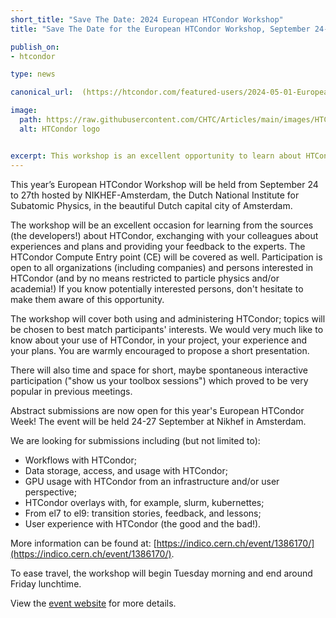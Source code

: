 ```yaml
---
short_title: "Save The Date: 2024 European HTCondor Workshop" 
title: "Save The Date for the European HTCondor Workshop, September 24-27"

publish_on:
- htcondor

type: news

canonical_url:  (https://htcondor.com/featured-users/2024-05-01-European-HTCondor-Week.html)

image:
  path: https://raw.githubusercontent.com/CHTC/Articles/main/images/HTCondor_red_blk_notag.png
  alt: HTCondor logo


excerpt: This workshop is an excellent opportunity to learn about HTCondor in the beautiful Amsterdam.
---
```



This year’s European HTCondor Workshop will be held from September 24 to 27th hosted by NIKHEF-Amsterdam, the Dutch 
National Institute for Subatomic Physics, in the beautiful Dutch capital city of Amsterdam.

The workshop will be an excellent occasion for learning from the sources (the developers!) about HTCondor, exchanging 
with your colleagues about experiences and plans and providing your feedback to the experts. The HTCondor Compute Entry 
point (CE) will be covered as well. Participation is open to all organizations (including companies) and persons interested
in HTCondor (and by no means restricted to particle physics and/or academia!) If you know potentially interested persons, 
don't hesitate to make them aware of this opportunity.

The workshop will cover both using and administering HTCondor; topics will be chosen to best match participants' interests. 
We would very much like to know about your use of HTCondor, in your project, your experience and your plans. You are warmly
encouraged to propose a short presentation.

There will also time and space for short, maybe spontaneous interactive participation ("show us your toolbox sessions") 
which proved to be very popular in previous meetings. 

Abstract submissions are now open for this year's European HTCondor Week! The event will be held 24-27 September at Nikhef in Amsterdam.

We are looking for submissions including (but not limited to):

- Workflows with HTCondor;
- Data storage, access, and usage with HTCondor;
- GPU usage with HTCondor from an infrastructure and/or user perspective;
- HTCondor overlays with, for example, slurm, kubernettes;
- From el7 to el9: transition stories, feedback, and lessons;
- User experience with HTCondor (the good and the bad!).

More information can be found at: [https://indico.cern.ch/event/1386170/](https://indico.cern.ch/event/1386170/).

To ease travel, the workshop will begin Tuesday morning and end around Friday lunchtime. 

View the [event website](https://indico.cern.ch/event/1386170/) for more details.

